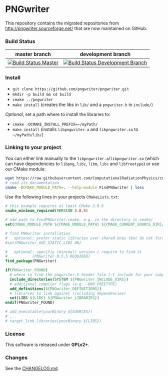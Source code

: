 PNGwriter
=========

This repository contains the migrated repositories from
  http://pngwriter.sourceforge.net/
that are now maintained on GitHub.

### Build Status

| master branch | development branch |
|:-------------:|:--------------------:|
| [![Build Status Master](https://travis-ci.org/pngwriter/pngwriter.png?branch=master)](https://travis-ci.org/pngwriter/pngwriter "master") | [![Build Status Development Branch](https://travis-ci.org/pngwriter/pngwriter.png?branch=dev)](https://travis-ci.org/pngwriter/pngwriter "development branch") |

### Install

- `git clone https://github.com/pngwriter/pngwriter.git`
- `mkdir -p build && cd build`
- `cmake ../pngwriter`
- `make install` (creates the libs in `lib/` and a `pngwriter.h` in `include/`)

*Optional*, set a path where to install the libraries to:
- `cmake -DCMAKE_INSTALL_PREFIX=~/myPath/`
- `make install`
  (installs `libpngwriter.a` and `libpngwriter.so` to `~/myPath/lib/`)

### Linking to your project

You can either link manually to the `libpngwriter.a`/`libpngwriter.so` (which can have dependencies to `libpng`, `libz`, `libm`, `libc` and `libfreetype`) or use our CMake module:

```bash
wget https://raw.githubusercontent.com/ComputationalRadiationPhysics/cmake-modules/dev/FindPNGwriter.cmake
# read its documentation
cmake -DCMAKE_MODULE_PATH=. --help-module FindPNGwriter | less
```

Use the following lines in your projects `CMakeLists.txt`:
```cmake
# this example requires at least CMake 2.8.5
cmake_minimum_required(VERSION 2.8.5)

# add path to FindPNGwriter.cmake, e.g. in the directory in cmake/
set(CMAKE_MODULE_PATH ${CMAKE_MODULE_PATH} ${CMAKE_CURRENT_SOURCE_DIR}/cmake/)

# find PNGwriter installation
#   optional: prefer static libraries over shared ones (but do not force them)
#set(PNGwriter_USE_STATIC_LIBS ON)

#   optional: specifiy (minimal) version / require to find it
#           (PNGwriter 0.5.5 REQUIRED)
find_package(PNGwriter)

if(PNGwriter_FOUND)
  # where to find the pngwriter.h header file (-I include for your compiler)
  include_directories(SYSTEM ${PNGwriter_INCLUDE_DIRS})
  # additional compiler flags (e.g. -DNO_FREETYPE)
  add_definitions(${PNGwriter_DEFINITIONS})
  # libraries to link against (including dependencies)
  set(LIBS ${LIBS} ${PNGwriter_LIBRARIES})
endif(PNGwriter_FOUND)

# add_executable(yourBinary ${SOURCES})
# ...
# target_link_libraries(yourBinary ${LIBS})
```

### License

This software is released under **GPLv2+**.

### Changes

See the [CHANGELOG.md](CHANGELOG.md).
